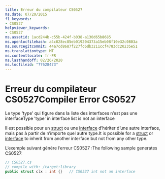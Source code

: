```yaml
---
title: Erreur du compilateur CS0527
ms.date: 07/20/2015
f1_keywords:
- CS0527
helpviewer_keywords:
- CS0527
ms.assetid: 1acd244b-c55b-424f-b038-a130d65b8685
ms.openlocfilehash: a4c028ec85eb019204373a15eb08f10e32c0803a
ms.sourcegitcommit: 44a7cd8687f227fc6db3211ccf4783dc20235e51
ms.translationtype: MT
ms.contentlocale: fr-FR
ms.lasthandoff: 02/26/2020
ms.locfileid: "77628473"
---
```

# <a name="compiler-error-cs0527"></a><span data-ttu-id="aa067-102">Erreur du compilateur CS0527</span><span class="sxs-lookup"><span data-stu-id="aa067-102">Compiler Error CS0527</span></span>
<span data-ttu-id="aa067-103">Le type 'type' qui figure dans la liste des interfaces n’est pas une interface</span><span class="sxs-lookup"><span data-stu-id="aa067-103">Type 'type' in interface list is not an interface</span></span>  
  
 <span data-ttu-id="aa067-104">Il est possible pour un [struct](../language-reference/builtin-types/struct.md) ou une [interface](../language-reference/keywords/interface.md) d’hériter d’une autre interface, mais pas à partir de n’importe quel autre type.</span><span class="sxs-lookup"><span data-stu-id="aa067-104">It is possible for a [struct](../language-reference/builtin-types/struct.md) or [interface](../language-reference/keywords/interface.md) to inherit from another interface but not from any other type.</span></span>  
  
 <span data-ttu-id="aa067-105">L’exemple suivant génère l’erreur CS0527 :</span><span class="sxs-lookup"><span data-stu-id="aa067-105">The following sample generates CS0527:</span></span>  
  
```csharp  
// CS0527.cs  
// compile with: /target:library  
public struct clx : int {}   // CS0527 int not an interface  
```
